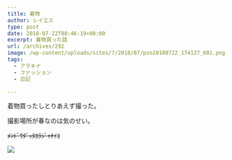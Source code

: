 ```yaml
---
title: 着物
author: レイエス
type: post
date: 2018-07-22T08:46:19+00:00
excerpt: 着物買った話
url: /archives/292
image: /wp-content/uploads/sites/7/2018/07/pso20180722_174127_001.png
tags:
  - アラキナ
  - ファッション
  - 日記

---
```

着物買ったしとりあえず撮った。

撮影場所が春なのは気のせい。

~~ﾒﾝﾄﾞｳﾀﾞｯﾀｶﾗｼﾞｬﾅｲﾖ~~

[![](https://pso2.lei202.com/images/wp-content/uploads/sites/7/2018/07/pso20180722_174224_004.png)](https://pso2.lei202.com/images/wp-content/uploads/sites/7/2018/07/pso20180722_174224_004.png)